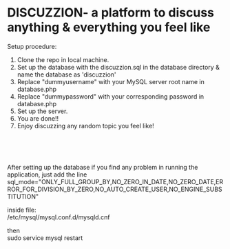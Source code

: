 # DISCUZZION- a platform to discuss anything & everything you feel like 

Setup procedure:  
1. Clone the repo in local machine.  
2. Set up the database with the discuzzion.sql in the database directory & name the database as 'discuzzion'      
3. Replace "dummyusername" with your MySQL server root name in database.php   
4. Replace "dummypassword" with your corresponding password in database.php  
5. Set up the server.  
6. You are done!!  
7. Enjoy discuzzing any random topic you feel like!


<br><br><br>

After setting up the database if you find any problem in running the application, just add the line    
sql_mode="ONLY_FULL_GROUP_BY,NO_ZERO_IN_DATE,NO_ZERO_DATE,ERROR_FOR_DIVISION_BY_ZERO,NO_AUTO_CREATE_USER,NO_ENGINE_SUBSTITUTION"  

inside file:  
/etc/mysql/mysql.conf.d/mysqld.cnf  

then  
sudo service mysql restart  


